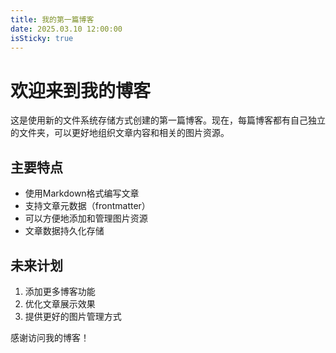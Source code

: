 ```yaml
---
title: 我的第一篇博客
date: 2025.03.10 12:00:00
isSticky: true
---
```


# 欢迎来到我的博客

这是使用新的文件系统存储方式创建的第一篇博客。现在，每篇博客都有自己独立的文件夹，可以更好地组织文章内容和相关的图片资源。

## 主要特点

- 使用Markdown格式编写文章
- 支持文章元数据（frontmatter）
- 可以方便地添加和管理图片资源
- 文章数据持久化存储

## 未来计划

1. 添加更多博客功能
2. 优化文章展示效果
3. 提供更好的图片管理方式

感谢访问我的博客！
